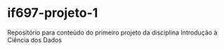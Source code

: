 # if697-projeto-1
Repositório para conteúdo do primeiro projeto da disciplina Introdução à Ciência dos Dados
